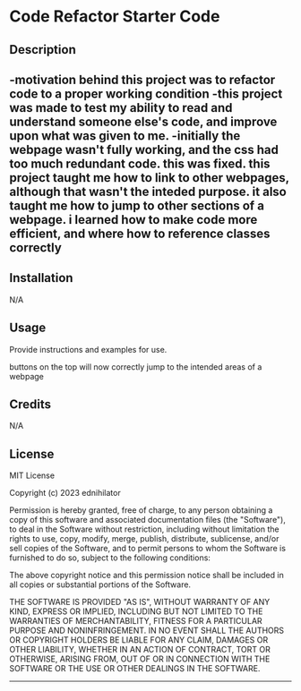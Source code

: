 # Code Refactor Starter Code

## Description


-motivation behind this project was to refactor code to a proper working condition
-this project was made to test my ability to read and understand someone else's code, and improve upon what was given to me.
-initially the webpage wasn't fully working, and the css had too much redundant code. this was fixed. this project taught me how to link to other webpages, although that wasn't the inteded purpose. it also taught me how to jump to other sections of a webpage. i learned how to make code more efficient, and where how to reference classes correctly
-


## Installation

N/A

## Usage

Provide instructions and examples for use. 

buttons on the top will now correctly jump to the intended areas of a webpage


## Credits

N/A


## License

MIT License

Copyright (c) 2023 ednihilator

Permission is hereby granted, free of charge, to any person obtaining a copy
of this software and associated documentation files (the "Software"), to deal
in the Software without restriction, including without limitation the rights
to use, copy, modify, merge, publish, distribute, sublicense, and/or sell
copies of the Software, and to permit persons to whom the Software is
furnished to do so, subject to the following conditions:

The above copyright notice and this permission notice shall be included in all
copies or substantial portions of the Software.

THE SOFTWARE IS PROVIDED "AS IS", WITHOUT WARRANTY OF ANY KIND, EXPRESS OR
IMPLIED, INCLUDING BUT NOT LIMITED TO THE WARRANTIES OF MERCHANTABILITY,
FITNESS FOR A PARTICULAR PURPOSE AND NONINFRINGEMENT. IN NO EVENT SHALL THE
AUTHORS OR COPYRIGHT HOLDERS BE LIABLE FOR ANY CLAIM, DAMAGES OR OTHER
LIABILITY, WHETHER IN AN ACTION OF CONTRACT, TORT OR OTHERWISE, ARISING FROM,
OUT OF OR IN CONNECTION WITH THE SOFTWARE OR THE USE OR OTHER DEALINGS IN THE
SOFTWARE.

---